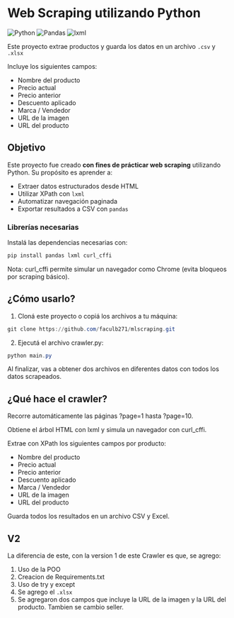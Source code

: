# Web Scraping utilizando Python

![Python](https://img.shields.io/badge/Python-3.8%2B-blue)
![Pandas](https://img.shields.io/badge/Pandas-1.3%2B-orange)
![lxml](https://img.shields.io/badge/lxml-4.6%2B-green)

Este proyecto extrae productos y guarda los datos en un archivo `.csv` y `.xlsx`

Incluye los siguientes campos:

- Nombre del producto
- Precio actual
- Precio anterior
- Descuento aplicado
- Marca / Vendedor
- URL de la imagen
- URL del producto

## Objetivo

Este proyecto fue creado **con fines de prácticar web scraping** utilizando Python. Su propósito es aprender a:

- Extraer datos estructurados desde HTML
- Utilizar XPath con `lxml`
- Automatizar navegación paginada
- Exportar resultados a CSV con `pandas`

### Librerías necesarias

Instalá las dependencias necesarias con:

```PowerShell
pip install pandas lxml curl_cffi
```
Nota: curl_cffi permite simular un navegador como Chrome (evita bloqueos por scraping básico).

## ¿Cómo usarlo?

1. Cloná este proyecto o copiá los archivos a tu máquina:
```PowerShell
git clone https://github.com/faculb271/mlscraping.git
```
2. Ejecutá el archivo crawler.py:
```PowerShell
python main.py
```
Al finalizar, vas a obtener dos archivos en diferentes datos con todos los datos scrapeados.

## ¿Qué hace el crawler?

Recorre automáticamente las páginas ?page=1 hasta ?page=10.

Obtiene el árbol HTML con lxml y simula un navegador con curl_cffi.

Extrae con XPath los siguientes campos por producto:

- Nombre del producto
- Precio actual
- Precio anterior
- Descuento aplicado
- Marca / Vendedor
- URL de la imagen
- URL del producto

Guarda todos los resultados en un archivo CSV y Excel.

## V2
La diferencia de este, con la version 1 de este Crawler es que, se agrego:
1. Uso de la POO
2. Creacion de Requirements.txt
3. Uso de try y except
4. Se agrego el `.xlsx`
5. Se agregaron dos campos que incluye la URL de la imagen y la URL del producto. Tambien se cambio seller.
